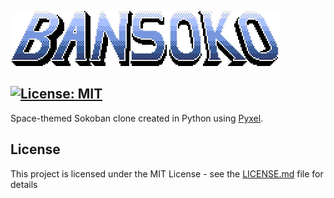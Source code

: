 ![Alt text](logo.png)

[![License: MIT](https://img.shields.io/badge/License-MIT-yellow.svg)](https://opensource.org/licenses/MIT)
-----------------

Space-themed Sokoban clone created in Python using [Pyxel](https://github.com/kitao/pyxel).

## License

This project is licensed under the MIT License - see the [LICENSE.md](LICENSE.md) file for details
 